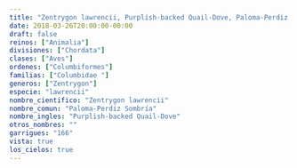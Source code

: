 ```yaml
---
title: "Zentrygon lawrencii, Purplish-backed Quail-Dove, Paloma-Perdiz Sombría"
date: 2018-03-26T20:00:00-00:00
draft: false
reinos: ["Animalia"]
divisiones: ["Chordata"]
clases: ["Aves"]
ordenes: ["Columbiformes"]
familias: ["Columbidae "]
generos: ["Zentrygon"]
especie: "lawrencii"
nombre_cientifico: "Zentrygon lawrencii"
nombre_comun: "Paloma-Perdiz Sombría"
nombre_ingles: "Purplish-backed Quail-Dove"
otros_nombres: ""
garrigues: "166"
vista: true
los_cielos: true
---
```

